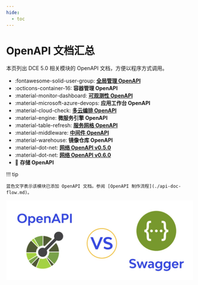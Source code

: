 ```yaml
---
hide:
  - toc
---
```


# OpenAPI 文档汇总

本页列出 DCE 5.0 相关模块的 OpenAPI 文档，方便以程序方式调用。

<div class="grid cards" markdown>

- :fontawesome-solid-user-group: **[全局管理 OpenAPI](./ghippo/v0.15.0.md)**
- :octicons-container-16: **容器管理 OpenAPI**
- :material-monitor-dashboard: **[可观测性 OpenAPI](./insight/v0.16.0-alpha1.md)**
- :material-microsoft-azure-devops: **应用工作台 OpenAPI**
- :material-cloud-check: **[多云编排 OpenAPI](./kairship/v0.8.0.md)**
- :material-engine: **微服务引擎 OpenAPI**
- :material-table-refresh: **[服务网格 OpenAPI](./mspider/v0.105.1.md)**
- :material-middleware: **[中间件 OpenAPI](./midware.md)**
- :material-warehouse: **镜像仓库 OpenAPI**
- :material-dot-net: **[网络 OpenAPI v0.5.0](./spidernet/v0.5.0.md)**
- :material-dot-net: **[网络 OpenAPI v0.6.0](./spidernet/v0.6.0.md)**
- :floppy_disk: **存储 OpenAPI**

</div>

!!! tip

    蓝色文字表示该模块已添加 OpenAPI 文档。参阅 [OpenAPI 制作流程](./api-doc-flow.md)。

![OpenAPI and Swagger](./images/index.png)

